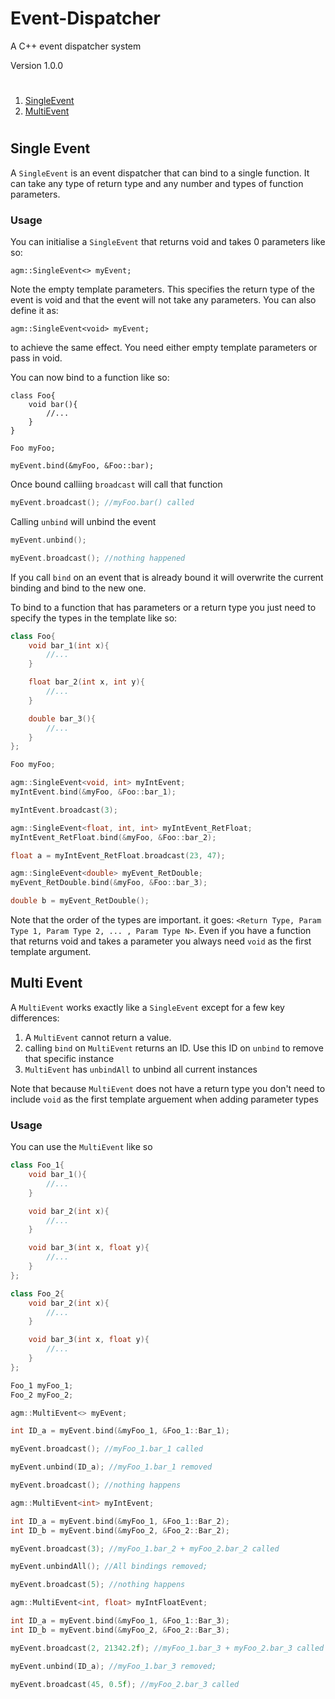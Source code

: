 # Event-Dispatcher
A C++ event dispatcher system

Version 1.0.0

#

1. [SingleEvent](#SE)
2. [MultiEvent](#ME)

#

## <a name="SE"></a> Single Event
A ```SingleEvent``` is an event dispatcher that can bind to a single function. It can take any type of return type and any number and types of function parameters.

### Usage
You can initialise a ```SingleEvent``` that returns void and takes 0 parameters like so:
```C+++
agm::SingleEvent<> myEvent;
```
Note the empty template parameters. This specifies the return type of the event is void and that the event will not take any parameters.
You can also define it as:
```C+++
agm::SingleEvent<void> myEvent;
```
to achieve the same effect. You need either empty template parameters or pass in void.

You can now bind to a function like so:
```C+++
class Foo{
	void bar(){
		//...
	}
}

Foo myFoo;

myEvent.bind(&myFoo, &Foo::bar);
```

Once bound calliing ```broadcast``` will call that function
```C++
myEvent.broadcast(); //myFoo.bar() called
```

Calling ```unbind``` will unbind the event
```C++
myEvent.unbind();

myEvent.broadcast(); //nothing happened
```

If you call ```bind``` on an event that is already bound it will overwrite the current binding and bind to the new one.

To bind to a function that has parameters or a return type you just need to specify the types in the template like so:
```C++
class Foo{
	void bar_1(int x){
		//...
	}

	float bar_2(int x, int y){
		//...
	}

	double bar_3(){
		//...
	}
};

Foo myFoo;

agm::SingleEvent<void, int> myIntEvent;
myIntEvent.bind(&myFoo, &Foo::bar_1);

myIntEvent.broadcast(3);

agm::SingleEvent<float, int, int> myIntEvent_RetFloat;
myIntEvent_RetFloat.bind(&myFoo, &Foo::bar_2);

float a = myIntEvent_RetFloat.broadcast(23, 47);

agm::SingleEvent<double> myEvent_RetDouble;
myEvent_RetDouble.bind(&myFoo, &Foo::bar_3);

double b = myEvent_RetDouble();
```

Note that the order of the types are important. it goes: ```<Return Type, Param Type 1, Param Type 2, ... , Param Type N>```.
Even if you have a function that returns void and takes a parameter you always need ```void``` as the first template argument.

## <a name="ME"></a> Multi Event
A ```MultiEvent``` works exactly like a ```SingleEvent``` except for a few key differences:

1. A ```MultiEvent``` cannot return a value.
2. calling ```bind``` on ```MultiEvent``` returns an ID. Use this ID on ```unbind``` to remove that specific instance
3. ```MultiEvent``` has ```unbindAll``` to unbind all current instances

Note that because ```MultiEvent``` does not have a return type you don't need to include ```void``` as the first template arguement when adding parameter types

### Usage
You can use the ```MultiEvent``` like so
```C++
class Foo_1{
	void bar_1(){
		//...
	}

	void bar_2(int x){
		//...
	}

	void bar_3(int x, float y){
		//...
	}
};

class Foo_2{
	void bar_2(int x){
		//...
	}

	void bar_3(int x, float y){
		//...
	}
};

Foo_1 myFoo_1;
Foo_2 myFoo_2;

agm::MultiEvent<> myEvent;

int ID_a = myEvent.bind(&myFoo_1, &Foo_1::Bar_1);

myEvent.broadcast(); //myFoo_1.bar_1 called

myEvent.unbind(ID_a); //myFoo_1.bar_1 removed

myEvent.broadcast(); //nothing happens

agm::MultiEvent<int> myIntEvent;

int ID_a = myEvent.bind(&myFoo_1, &Foo_1::Bar_2);
int ID_b = myEvent.bind(&myFoo_2, &Foo_2::Bar_2);

myEvent.broadcast(3); //myFoo_1.bar_2 + myFoo_2.bar_2 called 

myEvent.unbindAll(); //All bindings removed;

myEvent.broadcast(5); //nothing happens

agm::MultiEvent<int, float> myIntFloatEvent;

int ID_a = myEvent.bind(&myFoo_1, &Foo_1::Bar_3);
int ID_b = myEvent.bind(&myFoo_2, &Foo_2::Bar_3);

myEvent.broadcast(2, 21342.2f); //myFoo_1.bar_3 + myFoo_2.bar_3 called 

myEvent.unbind(ID_a); //myFoo_1.bar_3 removed;

myEvent.broadcast(45, 0.5f); //myFoo_2.bar_3 called 
```
